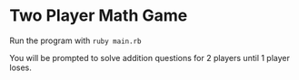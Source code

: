 # Two Player Math Game

Run the program with `ruby main.rb`

You will be prompted to solve addition questions for 2 players until 1 player loses.